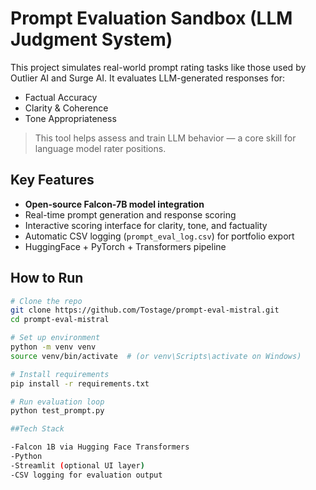# Prompt Evaluation Sandbox (LLM Judgment System)

This project simulates real-world prompt rating tasks like those used by Outlier AI and Surge AI. It evaluates LLM-generated responses for:

-  Factual Accuracy  
-  Clarity & Coherence  
-  Tone Appropriateness  

> This tool helps assess and train LLM behavior — a core skill for language model rater positions.


##  Key Features

- **Open-source Falcon-7B model integration**
- Real-time prompt generation and response scoring
- Interactive scoring interface for clarity, tone, and factuality
- Automatic CSV logging (`prompt_eval_log.csv`) for portfolio export
- HuggingFace + PyTorch + Transformers pipeline


## How to Run

```bash
# Clone the repo
git clone https://github.com/Tostage/prompt-eval-mistral.git
cd prompt-eval-mistral

# Set up environment
python -m venv venv
source venv/bin/activate  # (or venv\Scripts\activate on Windows)

# Install requirements
pip install -r requirements.txt

# Run evaluation loop
python test_prompt.py

##Tech Stack

-Falcon 1B via Hugging Face Transformers
-Python
-Streamlit (optional UI layer)
-CSV logging for evaluation output
